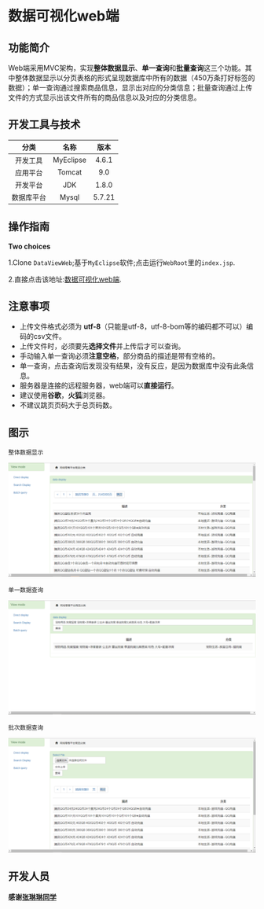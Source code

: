 # 数据可视化web端

## 功能简介

Web端采用MVC架构，实现**整体数据显示**、**单一查询**和**批量查询**这三个功能。其中整体数据显示以分页表格的形式呈现数据库中所有的数据（450万条打好标签的数据）；单一查询通过搜索商品信息，显示出对应的分类信息；批量查询通过上传文件的方式显示出该文件所有的商品信息以及对应的分类信息。

## 开发工具与技术

|   分类  | 名称 |   版本   |
| :-----: | :----: | :-----: |
| 开发工具 | MyEclipse |   4.6.1   |
| 应用平台 | Tomcat |   9.0   |
| 开发平台 | JDK |   1.8.0   |
| 数据库平台 | Mysql |   5.7.21   |


## 操作指南

**Two choices**   

1.Clone `DataViewWeb`;基于`MyEclipse`软件;点击运行`WebRoot`里的`index.jsp`.  
  
2.直接点击该地址:[数据可视化web端](http://bestdoublelin.com:8080/fuwu/showdata).

## 注意事项

* 上传文件格式必须为 **utf-8**（只能是utf-8，utf-8-bom等的编码都不可以）编码的csv文件。
* 上传文件时，必须要先**选择文件**并上传后才可以查询。
* 手动输入单一查询必须**注意空格**，部分商品的描述是带有空格的。
* 单一查询，点击查询后发现没有结果，没有反应，是因为数据库中没有此条信息。
* 服务器是连接的远程服务器，web端可以**直接运行**。
* 建议使用**谷歌**，**火狐**浏览器。
* 不建议跳页页码大于总页码数。

## 图示

    整体数据显示
![](https://github.com/Cynicicm/Service-outsourcing/blob/master/Image/%E6%95%B4%E4%BD%93%E6%95%B0%E6%8D%AE%E6%98%BE%E7%A4%BA.png)  


    单一数据查询
![](https://github.com/Cynicicm/Service-outsourcing/blob/master/Image/%E5%8D%95%E4%B8%80%E6%95%B0%E6%8D%AE%E6%9F%A5%E8%AF%A2.png)  


    批次数据查询
![](https://github.com/Cynicicm/Service-outsourcing/blob/master/Image/%E6%89%B9%E6%AC%A1%E6%95%B0%E6%8D%AE%E6%9F%A5%E8%AF%A2.png)  

## 开发人员  

**感谢[张琳琳同学](https://github.com/bestdoubleLin)**
